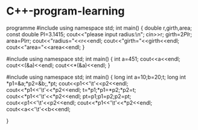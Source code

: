 # C++-program-learning
programme
#include<iostream>
using namespace std;
int main()
{
  double r,girth,area;
  const double PI=3.1415;
  cout<<"please input radius:\n";
  cin>>r;
  girth=2*PI*r;
  area=PI*r*r;
  cout<<"radius="<<r<<endl;
  cout<<"girth="<<girth<<endl;
  cout<<"area="<<area<<endl;
}

#include<iostream>
using namespace std;
int main()
{
  int a=451;
  cout<<a<<endl;
  cout<<(&a)<<endl;
  cout<<*(&a)<<endl;
}

#include<iostream>
using namespace std;
int main()
{
  long int a=10;b=20;t;
  long int *p1=&a;*p2=&b;,*pt;
  cout<<p1<<'\t'<<p2<<endl;
  cout<<*p1<<'\t'<<*p2<<endl;
  t=*p1;*p1=*p2;*p2=t;
  cout<<*p1<<'\t'<<*p2<<endl;
  pt=p1;p1=p2;p2=pt;
  cout<<p1<<'\t'<<p2<<endl;
  cout<<*p1<<'\t'<<*p2<<endl;
  cout<<a<<'\t'<<b<<endl;

}


